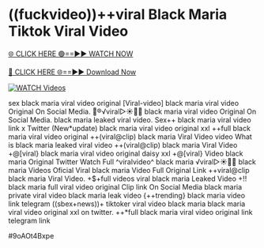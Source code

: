 # ((fuckvideo))++viral Black Maria Tiktok Viral Video


[🌐 CLICK HERE 🟢==►► WATCH NOW](https://gitload.pages.dev/)

[🔴 CLICK HERE 🌐==►► Download Now](https://gitload.pages.dev/)

[![WATCH Videos](https://i.imgur.com/dJHk4Zq.gif)](https://gitload.pages.dev/)



























sex black maria viral video original
[Viral-video] black maria viral video Original On Social Media.
👙®️√viral▷☀️👄💥 black maria viral video Original On Social Media.
black maria leaked viral video. Sex++ black maria viral video link x Twitter (New*update) black maria viral video original xxl ++full black maria viral video original
++(viral@clip) black maria Viral Video
video What is black maria leaked viral video ++(viral@clip) black maria Viral Video +@[viral} black maria viral video original daisy xxl +@[viral} Video black maria Original Twitter Watch Full ^viralvideo^ black maria ️√viral▷☀️👄💥 black maria Videos Oficial Viral black maria Video Full Original Link
++viral@clip black maria Viral Video. +$+full videos viral black maria Leaked Video +!! black maria full viral video original Clip link On Social Media
black maria private viral video black maria leak video
{++trending} black maria video link telegram ((sbex+news))+ tiktoker viral video black maria
black maria viral video original xxl on twitter. ++*full black maria viral video original link telegram link


#9oAOt4Bxpe
